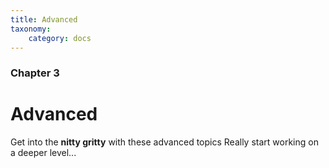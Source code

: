 ```yaml
---
title: Advanced
taxonomy:
    category: docs
---
```


### Chapter 3

# Advanced

Get into the **nitty gritty** with these advanced topics
Really start working on a deeper level...
